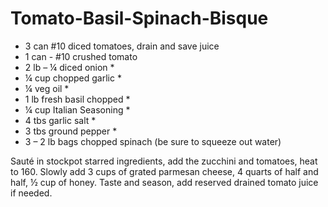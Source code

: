 # Tomato-Basil-Spinach-Bisque

*  3 can \#10 diced tomatoes, drain and save juice               
* 1 can - \#10 crushed tomato
* 2 lb – ¼ diced onion \*                                                    
* ¼ cup chopped garlic \*
* ¼ veg oil \*                                                                     
* 1 lb fresh basil chopped \*
* ¼ cup Italian Seasoning \*                                              
* 4 tbs garlic salt \*
* 3 tbs ground pepper \*   
* 3 – 2 lb bags chopped spinach \(be sure to squeeze out water\)

Sauté in stockpot starred ingredients, add the zucchini and tomatoes, heat to 160.  Slowly add 3 cups of grated parmesan cheese, 4 quarts of half and half, ½ cup of honey.  Taste and season, add reserved drained tomato juice if needed.



